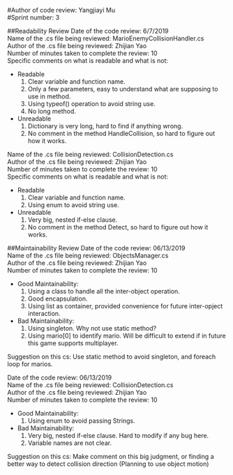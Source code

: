 #Author of code review: Yangjiayi Mu  
#Sprint number: 3  

##Readability Review
Date of the code review: 6/7/2019  
Name of the .cs file being reviewed: MarioEnemyCollisionHandler.cs  
Author of the .cs file being reviewed: Zhijian Yao  
Number of minutes taken to complete the review: 10  
Specific comments on what is readable and what is not:   
* Readable
	1. Clear variable and function name.
	2. Only a few parameters, easy to understand what are supposing to use in method.
    3. Using typeof() operation to avoid string use.
	4. No long method.
* Unreadable
	1. Dictionary is very long, hard to find if anything wrong.
	2. No comment in the method HandleCollision, so hard to figure out how it works.

Name of the .cs file being reviewed: CollisionDetection.cs  
Author of the .cs file being reviewed: Zhijian Yao  
Number of minutes taken to complete the review: 10  
Specific comments on what is readable and what is not:   
* Readable
	1. Clear variable and function name.
	2. Using enum to avoid string use.
* Unreadable
	1. Very big, nested if-else clause.
	2. No comment in the method Detect, so hard to figure out how it works.

##Maintainability Review
Date of the code review: 06/13/2019  
Name of the .cs file being reviewed: ObjectsManager.cs  
Author of the .cs file being reviewed: Zhijian Yao  
Number of minutes taken to complete the review: 10  
* Good Maintainability:
	1. Using a class to handle all the inter-object operation.
	2. Good encapsulation.
	3. Using list as container, provided convenience for future inter-opject interaction.
* Bad Maintainability:
	1. Using singleton. Why not use static method?
	2. Using mario[0] to identify mario. Will be difficult to extend if in future this game supports multiplayer.

Suggestion on this cs: Use static method to avoid singleton, and foreach loop for marios.

Date of the code review: 06/13/2019  
Name of the .cs file being reviewed: CollisionDetection.cs  
Author of the .cs file being reviewed: Zhijian Yao  
Number of minutes taken to complete the review: 10  
* Good Maintainability:
	1. Using enum to avoid passing Strings.
* Bad Maintainability:
	1. Very big, nested if-else clause. Hard to modify if any bug here.
	2. Variable names are not clear.

Suggestion on this cs: Make comment on this big judgment, or finding a better way to detect collision direction (Planning to use object motion)
